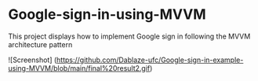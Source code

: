 # Google-sign-in-using-MVVM
This project displays how to implement Google sign in following the MVVM architecture pattern

 ![Screenshot] (https://github.com/Dablaze-ufc/Google-sign-in-example-using-MVVM/blob/main/final%20result2.gif)
